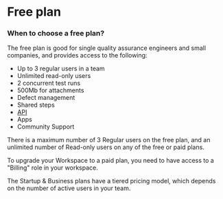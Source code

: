 # Free plan

### When to choose a free plan?

The free plan is good for single quality assurance engineers and small companies, and provides access to the following:

* Up to 3 regular users in a team
* Unlimited read-only users
* 2 concurrent test runs
* 500Mb for attachments
* Defect management
* Shared steps
* [API](https://developers.qase.io/docs)
* Apps
* Community Support

There is a maximum number of 3 Regular users on the free plan, and an unlimited number of Read-only users on any of the free or paid plans.

To upgrade your Workspace to a paid plan, you need to have access to a "Billing" role in your workspace.

The Startup & Business plans have a tiered pricing model, which depends on the number of active users in your team.
